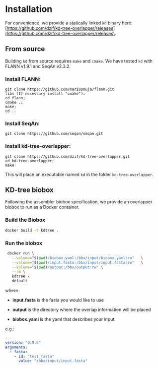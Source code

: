 # Installation

For convenience, we provide a statically linked `kd` binary here: [https://github.com/dzif/kd-tree-overlapper/releases](https://github.com/dzif/kd-tree-overlapper/releases).

## From source

Building `kd` from source requires `make` and `cmake`. We have tested `kd` with FLANN v1.9.1 and SeqAn v2.3.2. 

### Install FLANN:

```
git clone https://github.com/mariusmuja/flann.git
libs (If necessary install "cmake"):
cd flann;
cmake .;
make;
cd ..
```

### Install SeqAn:

```
git clone https://github.com/seqan/seqan.git
```

### Install kd-tree-overlapper:

```
git clone https://github.com/dzif/kd-tree-overlapper.git
cd kd-tree-overlapper;
make
```

This will place an executable named `kd` in the folder `kd-tree-overlapper`.

## KD-tree biobox

Following the assembler biobox specification, we provide an overlapper biobox to run as a Docker container.

### Build the Biobox

~~~BASH
docker build -t kdtree .
~~~

### Run the biobox

~~~BASH
 docker run \
   --volume="$(pwd)/biobox.yaml:/bbx/input/biobox.yaml:ro"   \
   --volume="$(pwd)/input.fasta:/bbx/input/input.fasta:ro"   \
   --volume="$(pwd)/output:/bbx/output:rw" \
   --rm \
   kdtree \
   default
~~~

where

  * **input.fasta** is the fasta you would like to use

  * **output** is the directory where the overlap information will be placed

  * **biobox.yaml** is the yaml that describes your input. 

   e.g.:

~~~YAML
---
version: "0.9.0"
arguments:
  - fasta:
    - id: "test_fasta"
      value: "/bbx/input/input.fasta"
~~~
